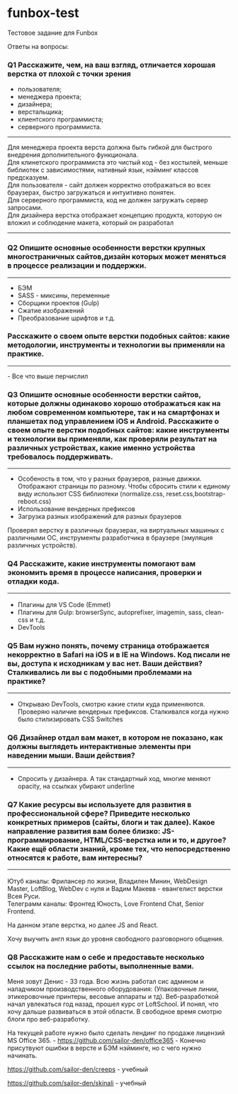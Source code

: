 # funbox-test
Тестовое задание для Funbox

Ответы на вопросы:
###  Q1 Расскажите, чем, на ваш взгляд, отличается хорошая верстка от плохой с точки зрения

- пользователя; <br>
- менеджера проекта; <br>
- дизайнера; <br>
- верстальщика; <br>
- клиентского программиста; <br>
- серверного программиста. <br>
<hr>

Для менеджера проекта верста должна быть гибкой для быстрого внедрения дополнительного функционала. <br>
Для клинетского программиста это чистый код - без костылей, меньше библиотек с зависимостями, нативный язык, нэйминг классов предсказуем. <br>
Для пользователя - сайт должен корректно отображаться во всех браузерах, быстро загружаться и интуитивно понятен. <br>
Для серверного программиста, код не должен загружать сервер запросами. <br>
Для дизайнера верстка отображает концепцию продукта, которую он вложил и соблюдение макета, который он разработал <br>

<hr>

###  Q2 Опишите основные особенности верстки крупных многостраничных сайтов,дизайн которых может меняться в процессе реализации и поддержки.
<hr>

 - БЭМ 
 - SASS - миксины, переменные
 - Сборщики проектов (Gulp)
 - Сжатие изображений 
 - Преобразование шрифтов и т.д.

### Расскажите о своем опыте верстки подобных сайтов: какие методологии, инструменты и технологии вы применяли на практике.
<hr>
- Все что выше перчислил

### Q3 Опишите основные особенности верстки сайтов, которые должны одинаково хорошо отображаться как на любом современном компьютере, так и на смартфонах и планшетах под управлением iOS и Android. Расскажите о своем опыте верстки подобных сайтов: какие инструменты и технологии вы применяли, как проверяли результат на различных устройствах, какие именно устройства требовалось поддерживать.  
<hr>

- Особеность в том, что у разных браузеров, разные движки. Отображают страницы по разному. Чтобы сбросить стили к единому виду использют CSS библиотеки (normalize.css, reset.css,bootstrap-reboot.css) <br>
- Использование вендерных префиксов <br>
- Загрузка разных изображений для разных браузеров <br>

Проверял верстку в различных браузерах, на виртуальных машиных с различными ОС, инструменты разработчика в браузере (эмуляция различных устройств).

### Q4 Расскажите, какие инструменты помогают вам экономить время в процессе написания, проверки и отладки кода. <hr>

- Плагины для VS Code (Emmet)
- Плагины для Gulp: browserSync, autoprefixer, imagemin, sass, clean-css и т.д.
- DevTools

### Q5 Вам нужно понять, почему страница отображается некорректно в Safari на iOS и в IE на Windows. Код писали не вы, доступа к исходникам у вас нет. Ваши действия? Сталкивались ли вы с подобными проблемами на практике? <hr>

- Открываю DevTools, смотрю какие стили куда применяются. Проверяю наличие вендерных префиксов.
Сталкивался когда нужно было стилизировать CSS Switches

### Q6 Дизайнер отдал вам макет, в котором не показано, как должны выглядеть интерактивные элементы при наведении мыши. Ваши действия? <hr>

- Спросить у дизайнера. А так стандартный ход, многие меняют opacity, на ссылках убирают underline

### Q7 Какие ресурсы вы используете для развития в профессиональной сфере? Приведите несколько конкретных примеров (сайты, блоги и так далее). Какое направление развития вам более близко: JS-программирование, HTML/CSS-верстка или и то, и другое? Какие ещё области знаний, кроме тех, что непосредственно относятся к работе, вам интересны? <hr>

Ютуб каналы: Фрилансер по жизни, Владилен Минин, WebDesign Master, LoftBlog, WebDev с нуля и Вадим Макевв - евангелист верстки Всея Руси. <br>
Телеграмм каналы: Фронтед Юность, Love Frontend Chat, Senior Frontend. <br>

На данном этапе верстка, но далее JS and React. <br>

Хочу выучить англ язык до уровня свободного разговорного общения.

### Q8 Расскажите нам о себе и предоставьте несколько ссылок на последние работы, выполненные вами.

Меня зовут Денис - 33 года. Всю жизнь работал сис админом и наладчиком производственного оборудования: (Упаковочные линии, этикеровочные принтеры, весовые аппараты и тд). Веб-разработкой начал увлекаться год назад, прошел курс от LoftSchool. И понял, что хочу дальше развиваться в этой области. В свободное время смотрю блоги про веб-разработку. <br>

На текущей работе нужно было сделать лендинг по продаже лицензий MS Office 365. - https://github.com/sailor-den/office365 - Конечно присутвуют ошибки в версте и БЭМ нэйминге, но с чего нужно начинать. <br>

https://github.com/sailor-den/creeps - учебный

https://github.com/sailor-den/skinali - учебный 
